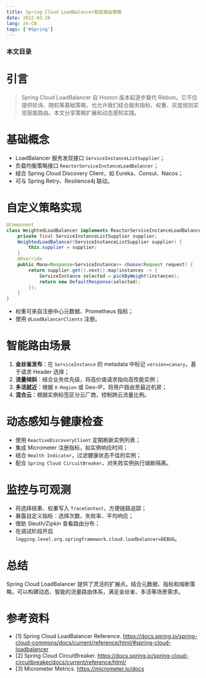 ```yaml
---
title: Spring Cloud LoadBalancer智能路由策略
date: 2022-03-26
lang: zh-CN
tags: ['#Spring']
---
```


### 本文目录
<!-- toc -->

# 引言
> Spring Cloud LoadBalancer 自 Hoxton 版本起逐步替代 Ribbon。它不仅提供轮询、随机等基础策略，也允许我们结合服务指标、权重、灰度规则实现智能路由。本文分享策略扩展和动态感知实践。

# 基础概念
- LoadBalancer 服务发现接口 `ServiceInstanceListSupplier`；
- 负载均衡策略接口 `ReactorServiceInstanceLoadBalancer`；
- 结合 Spring Cloud Discovery Client，如 Eureka、Consul、Nacos；
- 可与 Spring Retry、Resilience4j 联动。

# 自定义策略实现
```java
@Component
class WeightedLoadBalancer implements ReactorServiceInstanceLoadBalancer {
    private final ServiceInstanceListSupplier supplier;
    WeightedLoadBalancer(ServiceInstanceListSupplier supplier) {
        this.supplier = supplier;
    }
    @Override
    public Mono<Response<ServiceInstance>> choose(Request request) {
        return supplier.get().next().map(instances -> {
            ServiceInstance selected = pickByWeight(instances);
            return new DefaultResponse(selected);
        });
    }
}
```
- 权重可来自注册中心元数据、Prometheus 指标；
- 使用 `@LoadBalancerClients` 注册。

# 智能路由场景
1. **金丝雀发布**：在 `ServiceInstance` 的 metadata 中标记 `version=canary`，基于请求 Header 选择；
2. **流量倾斜**：结合业务优先级，将高价值请求指向高性能实例；
3. **多活就近**：根据 `X-Region` 或 Geo-IP，将用户路由至最近机房；
4. **混合云**：根据实例标签区分云厂商，控制跨云流量比例。

# 动态感知与健康检查
- 使用 `ReactiveDiscoveryClient` 定期刷新实例列表；
- 集成 Micrometer 注册指标，如实例响应时间；
- 结合 `Health Indicator`，过滤健康状态不佳的实例；
- 配合 `Spring Cloud CircuitBreaker`，对失败实例执行熔断隔离。

# 监控与可观测
- 将选择结果、权重写入 `TraceContext`，方便链路追踪；
- 暴露自定义指标：选择次数、失败率、平均响应；
- 借助 Sleuth/Zipkin 查看路由分布；
- 在调试阶段开启 `logging.level.org.springframework.cloud.loadbalancer=DEBUG`。

# 总结
Spring Cloud LoadBalancer 提供了灵活的扩展点。结合元数据、指标和熔断策略，可以构建动态、智能的流量路由体系，满足金丝雀、多活等场景需求。

# 参考资料
- [1] Spring Cloud LoadBalancer Reference. https://docs.spring.io/spring-cloud-commons/docs/current/reference/html/#spring-cloud-loadbalancer
- [2] Spring Cloud CircuitBreaker. https://docs.spring.io/spring-cloud-circuitbreaker/docs/current/reference/html/
- [3] Micrometer Metrics. https://micrometer.io/docs
